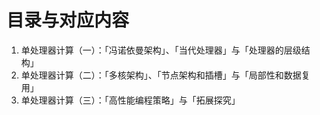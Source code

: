 # 目录与对应内容
1. 单处理器计算（一）：「冯诺依曼架构」、「当代处理器」与「处理器的层级结构」
2. 单处理器计算（二）：「多核架构」、「节点架构和插槽」与「局部性和数据复用」
3. 单处理器计算（三）：「高性能编程策略」与「拓展探究」

